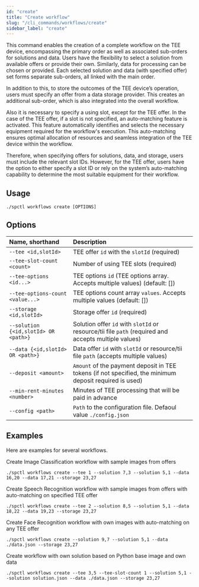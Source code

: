 ```yaml
---
id: "create"
title: "Create workflow"
slug: "/cli_commands/workflows/create"
sidebar_label: "create"
---
```


This command enables the creation of a complete workflow on the TEE device, encompassing the primary order as well as associated sub-orders for solutions and data. Users have the flexibility to select a solution from available offers or provide their own. Similarly, data for processing can be chosen or provided. Each selected solution and data (with specified offer) set forms separate sub-orders, all linked with the main order.

In addition to this, to store the outcomes of the TEE device’s operation, users must specify an offer from a data storage provider. This creates an additional sub-order, which is also integrated into the overall workflow.

Also it is necessary to specify a using slot, except for the TEE offer. In the case of the TEE offer, if a slot is not specified, an auto-matching feature is activated. This feature automatically identifies and selects the necessary equipment required for the workflow's execution. This auto-matching ensures optimal allocation of resources and seamless integration of the TEE device within the workflow.

Therefore, when specifying offers for solutions, data, and storage, users must include the relevant slot IDs. However, for the TEE offer, users have the option to either specify a slot ID or rely on the system’s auto-matching capability to determine the most suitable equipment for their workflow.
## Usage

```
./spctl workflows create [OPTIONS]
```

## Options

|**Name, shorthand**|**Description**|
| :- | :- |
|`--tee <id,slotId>`|TEE offer `id` with the `slotId` (required)|
|`--tee-slot-count <count>`|Number of using TEE slots (required)|
|`--tee-options <id...>`|TEE options `id` (TEE options array. Accepts multiple values) (default: [])|
|`--tee-options-count <value...>`|TEE options count array `values`. Accepts multiple values (default: [])|
|`--storage <id,slotId>`|Storage offer `id` (required)|
|`--solution {<id,slotId> OR <path>}`|Solution offer `id` with `slotId` or resource/tii file `path` (required and accepts multiple values)|
|`--data {<id,slotId> OR <path>}`|Data offer `id` with `slotId` or resource/tii file `path` (accepts multiple values)|
|`--deposit <amount>`|`Amount` of the payment deposit in TEE tokens (if not specified, the minimum deposit required is used)|
|`--min-rent-minutes <number>`|Minutes of TEE processing that will be paid in advance|
|`--config <path>`|`Path` to the configuration file. Defaoul value `./config.json`|

## Examples
Here are examples for several workflows.

Create Image Classification workflow with sample images from offers
```
./spctl workflows create --tee 1 --solution 7,3 --solution 5,1 --data 16,20 --data 17,21 --storage 23,27
```

Create Speech Recognition workflow with sample images from offers with auto-matching on specified TEE offer
```
./spctl workflows create --tee 2 --solution 8,5 --solution 5,1 --data 18,22 --data 19,23 --storage 23,27
```

Create Face Recognition workflow with own images with auto-matching on any TEE offer
```
./spctl workflows create --solution 9,7 --solution 5,1 --data ./data.json --storage 23,27
```

Create workflow with own solution based on Python base image and own data
```
./spctl workflows create --tee 3,5 --tee-slot-count 1 --solution 5,1 --solution solution.json --data ./data.json --storage 23,27
```
